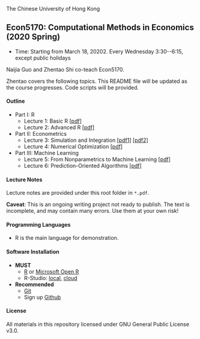 The Chinese University of Hong Kong

## Econ5170:  Computational Methods in Economics (2020 Spring)

* Time: Starting from March 18, 20202. Every Wednesday 3:30--6:15, except public holidays

Naijia Guo and Zhentao Shi co-teach Econ5170.

Zhentao covers the following topics. This README file will be updated as the course progresses. Code scripts will be provided.


#### Outline

* Part I: R
  * Lecture 1: Basic R [[pdf]](https://github.com/zhentaoshi/econ5170/blob/master/01-basic_R.pdf)
  * Lecture 2: Advanced R [[pdf]](https://github.com/zhentaoshi/econ5170/blob/master/02-advanced_R.pdf)
* Part II: Econometrics
  * Lecture 3: Simulation and Integration [[pdf1]](https://github.com/zhentaoshi/econ5170/blob/master/03-simulation.pdf) [[pdf2]](https://github.com/zhentaoshi/econ5170/blob/master/03-integration.pdf)
  * Lecture 4: Numerical Optimization [[pdf]](https://github.com/zhentaoshi/econ5170/blob/master/04-optimization.pdf)
* Part III: Machine Learning
  * Lecture 5: From Nonparametrics to Machine Learning [[pdf]](https://github.com/zhentaoshi/econ5170/blob/master/05-ML.pdf)
  * Lecture 6: Prediction-Oriented Algorithms [[pdf]](https://github.com/zhentaoshi/econ5170/blob/master/06-ML2.pdf)

#### Lecture Notes

Lecture notes are provided under this root folder in `*.pdf`.

**Caveat**: This is an ongoing writing project not ready to publish. The text is incomplete, and may contain many errors. Use them at your own risk!

#### Programming Languages
* R is the main language for demonstration.

#### Software Installation
* **MUST**
    * [R](http://www.r-project.org/) or [Microsoft Open R](https://mran.microsoft.com/open)
    * R-Studio: [local](http://www.rstudio.com/), [cloud](https://rstudio.cloud/)
* **Recommended**
    * [Git](http://git-scm.com/)
    * Sign up [Github](https://github.com/)

#### License

All materials in this repository licensed under GNU General Public License v3.0.
